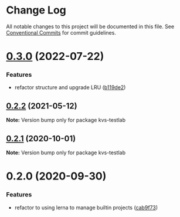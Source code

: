 # Change Log

All notable changes to this project will be documented in this file.
See [Conventional Commits](https://conventionalcommits.org) for commit guidelines.

# [0.3.0](https://github.com/taoyuan/kvs/compare/kvs-testlab@0.2.2...kvs-testlab@0.3.0) (2022-07-22)


### Features

* refactor structure and upgrade LRU ([b119de2](https://github.com/taoyuan/kvs/commit/b119de247844314f4406514f288d8cd2348e63c1))





## [0.2.2](https://github.com/taoyuan/kvs/compare/kvs-testlab@0.2.1...kvs-testlab@0.2.2) (2021-05-12)

**Note:** Version bump only for package kvs-testlab





## [0.2.1](https://github.com/taoyuan/kvs/compare/kvs-testlab@0.2.0...kvs-testlab@0.2.1) (2020-10-01)

**Note:** Version bump only for package kvs-testlab





# 0.2.0 (2020-09-30)


### Features

* refactor to using lerna to manage builtin projects ([cab9f73](https://github.com/taoyuan/kvs/commit/cab9f738df26fe1839918b4836d1ee5e810dbad1))

